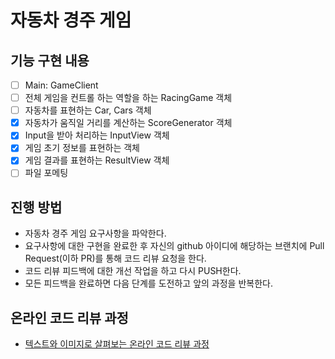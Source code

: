 # 자동차 경주 게임

## 기능 구현 내용
* [ ] Main: GameClient
* [ ] 전체 게임을 컨트롤 하는 역할을 하는 RacingGame 객체
* [ ] 자동차를 표현하는 Car, Cars 객체
* [X] 자동차가 움직일 거리를 계산하는 ScoreGenerator 객체
* [X] Input을 받아 처리하는 InputView 객체
* [X] 게임 초기 정보를 표현하는 객체 
* [X] 게임 결과를 표현하는 ResultView 객체
* [ ] 파일 포메팅

## 진행 방법
* 자동차 경주 게임 요구사항을 파악한다.
* 요구사항에 대한 구현을 완료한 후 자신의 github 아이디에 해당하는 브랜치에 Pull Request(이하 PR)를 통해 코드 리뷰 요청을 한다.
* 코드 리뷰 피드백에 대한 개선 작업을 하고 다시 PUSH한다.
* 모든 피드백을 완료하면 다음 단계를 도전하고 앞의 과정을 반복한다.

## 온라인 코드 리뷰 과정
* [텍스트와 이미지로 살펴보는 온라인 코드 리뷰 과정](https://github.com/next-step/nextstep-docs/tree/master/codereview)